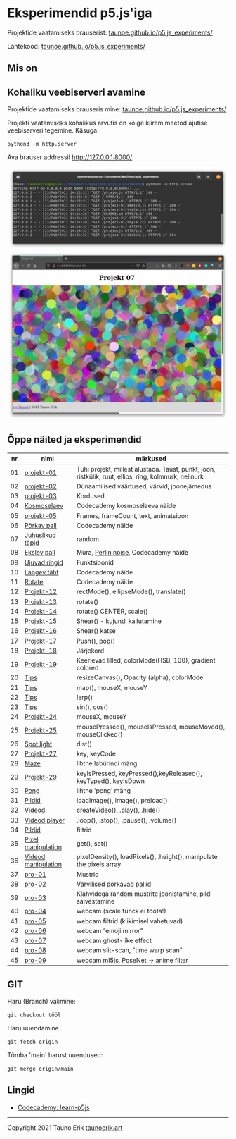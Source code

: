 # Eksperimendid p5.js'iga

Projektide vaatamiseks brauserist: [taunoe.github.io/p5.js_experiments/](https://taunoe.github.io/p5.js_experiments/)

Lähtekood: [taunoe.github.io/p5.js_experiments/](https://taunoe.github.io/p5.js_experiments/)

## Mis on

## Kohaliku veebiserveri avamine

Projektide vaatamiseks brauseris mine: [taunoe.github.io/p5.js_experiments/](https://taunoe.github.io/p5.js_experiments/)

Projekti vaatamiseks kohalikus arvutis on kõige kiirem meetod ajutise veebiserveri tegemine. Käsuga:

    python3 -m http.server

Ava brauser addressil http://127.0.0.1:8000/

![Serveri avamine](./img/open-server.png)
![Brauseris](./img/example.png)

## Õppe näited ja eksperimendid

nr | nimi | märkused
---|---|---
01 |[projekt-01](project-01/)|Tühi projekt, millest alustada. Taust, punkt, joon, ristkülik, ruut, ellips, ring, kolmnurk, nelinurk
02 |[projekt-02](project-02/)|Dünaamilised väärtused, värvid, joonejämedus
03 |[projekt-03](project-03/)|Kordused
04 |[Kosmoselaev](project-04/) |Codecademy kosmoselaeva näide
05 |[projekt-05](project-05/)|Frames, frameCount, text, animatsioon
06 |[Põrkav pall](project-06/)|Codecademy näide
07 |[Juhuslikud täpid](project-07/)|random
08 |[Ekslev pall](project-08/)|Müra, [Perlin noise](https://en.wikipedia.org/wiki/Perlin_noise), Codecademy näide
09 |[Ujuvad ringid](project-09/)|Funktsioonid
10 |[Langev täht](project-10/)|Codecademy näide
11 |[Rotate](project-11/)|Codecademy näide
12 |[Projekt-12](project-12/)|rectMode(), ellipseMode(), translate()
13 |[Projekt-13](project-13/)|rotate()
14 |[Projekt-14](project-14/)|rotate() CENTER, scale()
15 |[Projekt-15](project-15/)|Shear() - kujundi kallutamine
16 |[Projekt-16](project-16/)|Shear() katse
17 |[Projekt-17](project-17/)|Push(), pop()
18 |[Projekt-18](project-18/)|Järjekord
19 |[Projekt-19](project-19/)|Keerlevad lilled, colorMode(HSB, 100), gradient colored
20 |[Tips](project-20/)|resizeCanvas(), Opacity (alpha), colorMode
21 |[Tips](project-21/)|map(), mouseX, mouseY
22 |[Tips](project-22/)|lerp()
23 |[Tips](project-23/)|sin(), cos()
24 |[Projekt-24](project-24/)|mouseX, mouseY
25 |[Projekt-25](project-25/)|mousePressed(), mouseIsPressed, mouseMoved(), mouseClicked()
26 |[Spot light](project-26/)|dist()
27 |[Projekt-27](project-27/)|key, keyCode
28 |[Maze](project-28/)| lihtne labürindi mäng
29 |[Projekt-29](project-29/)| keyIsPressed, keyPressed(),keyReleased(), keyTyped(), keyIsDown
30 |[Pong](project-30/)| lihtne 'pong' mäng
31 |[Pildid](project-31/)|loadImage(), image(), preload()
32 |[Videod](project-32/)|createVideo(), .play(), .hide()
33 |[Videod player](project-33/)|.loop(), .stop(), .pause(), .volume()
34 |[Pildid](project-34/)|filtrid
35 |[Pixel manipulation](project-35/)|get(), set()
36 |[Videod manipulation](project-36/)|pixelDensity(), loadPixels(), .height(),  manipulate the pixels array
37 |[pro-01](pro-01/)| Mustrid
38 |[pro-02](pro-02/)| Värvilised põrkavad pallid
39 |[pro-03](pro-03/)| Klahvidega random mustrite joonistamine, pildi salvestamine
40 |[pro-04](pro-04/)| webcam (scale funck ei tööta!)
41 |[pro-05](pro-05/)| webcam filtrid (klikimisel vahetuvad)
42 |[pro-06](pro-06/)| webcam “emoji mirror”
43 |[pro-07](pro-07/)| webcam ghost-like effect
44 |[pro-08](pro-08/)| webcam slit-scan, "time warp scan"
45 |[pro-09](pro-09/)| webcam ml5js, PoseNet -> anime filter

## GIT

Haru (Branch) valimine:

    git checkout tööl

Haru uuendamine

    git fetch origin

Tõmba 'main' harust uuendused:

    git merge origin/main

## Lingid

- [Codecademy: learn-p5js](https://www.codecademy.com/learn/learn-p5js)

___

Copyright 2021 Tauno Erik [taunoerik.art](https://taunoerik.art)
